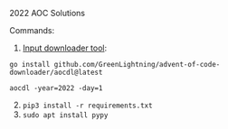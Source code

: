 2022 AOC Solutions

Commands:

1. [Input downloader tool](https://github.com/GreenLightning/advent-of-code-downloader):

`go install github.com/GreenLightning/advent-of-code-downloader/aocdl@latest`

`aocdl -year=2022 -day=1`

2. `pip3 install -r requirements.txt`
3. `sudo apt install pypy`